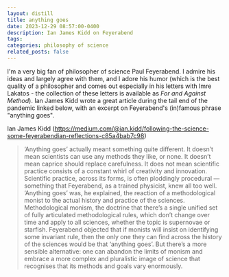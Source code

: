 ```yaml
---
layout: distill
title: anything goes
date: 2023-12-29 08:57:00-0400
description: Ian James Kidd on Feyerabend
tags: 
categories: philosophy of science
related_posts: false
---
```


I'm a very big fan of philosopher of science Paul Feyerabend. I admire his ideas and largely agree with them, and I adore his humor (which is the best quality of a philosopher and comes out especially in his letters with Imre Lakatos - the collection of these letters is available as <i>For and Against Method</i>). Ian James Kidd wrote a great article during the tail end of the pandemic linked below, with an excerpt on Feyerabend's (in)famous phrase "anything goes".

Ian James Kidd (https://medium.com/@ian.kidd/following-the-science-some-feyerabendian-reflections-c85a4bab7c98)


> ‘Anything goes’ actually meant something quite different. It doesn’t mean scientists can use any methods they like, or none. It doesn’t mean caprice should replace carefulness. It does not mean scientific practice consists of a constant whirl of creativity and innovation. Scientific practice, across its forms, is often ploddingly procedural — something that Feyerabend, as a trained physicist, knew all too well. ‘Anything goes’ was, he explained, the reaction of a methodological monist to the actual history and practice of the sciences. Methodological monism, the doctrine that there’s a single unified set of fully articulated methodological rules, which don’t change over time and apply to all sciences, whether the topic is supernovae or starfish. Feyerabend objected that if monists will insist on identifying some invariant rule, then the only one they can find across the history of the sciences would be that ‘anything goes’. But there’s a more sensible alternative: one can abandon the limits of monism and embrace a more complex and pluralistic image of science that recognises that its methods and goals vary enormously.
